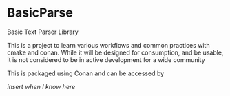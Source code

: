 # BasicParse
Basic Text Parser Library

This is a project to learn various workflows and common practices with cmake and conan. 
While it will be designed for consumption, and be usable, it is not considered to be in active development for a wide community

This is packaged using Conan and can be accessed by

*insert when I know here*



